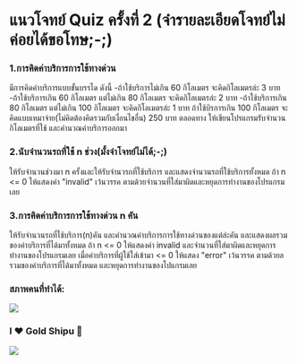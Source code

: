 # แนวโจทย์ Quiz ครั้งที่ 2 (จำรายละเอียดโจทย์ไม่ค่อยได้ขอโทษ;-;)

### 1.การคิดค่าบริการการใช้ทางด่วน
มีการคิดค่าบริการแบบขั้นบรรได ดังนี้
-ถ้าใช้บริการไม่เกิน 60 กิโลเมตร จะคิดกิโลเมตรล่ะ 3 บาท
-ถ้าใช้บริการเกิน 60 กิโลเมตร แต่ไม่เกิน 80 กิโลเมตร จะคิดกิโลเมตรล่ะ 2 บาท
-ถ้าใช้บริการเกิน 80 กิโลเมตร แต่ไม่เกิน 100 กิโลเมตร จะคิดกิโลเมตรล่ะ 1 บาท
ถ้าใช้บิรการเกิน 100 กิโลเมตร จะคิดแบบเหมาจ่าย(ไม่คิดต้องคิดรวมกับเงื่อนไขอื่น) 250 บาท ตลอดทาง
ให้เขียนโปรแกรมรับจำนวนกิโลเมตรที่ใช้ และคำนวณค่าบริการออกมา

### 2.นับจำนวนรถที่ใช้ n ช่วง(มั้งจำโจทย์ไม่ได้;-;)
ให้รับจำนวนช่วงมา n ครั้งและให้รับจำนวรถที่ใช้บริการ และแสดงจำนวนรถที่ใช้บริการทั้งหมด
ถ้า n <= 0 ให้แสดงค่า "invalid" เว้นวรรค ตามด้วยจำนวนที่ใส่มาผิดและหยุดการทำงานของโปรแกรมเลย

### 3.การคิดค่าบริการการใช้ทางด่วน n คัน
ให้รับจำนวนรถที่ใช้บริการ(n)คัน และคำนวณค่าบริการการใช้ทางด่วนของแต่ล่ะคัน และแสดงผลรวมของค่าบริการที่ได้มาทั้งหมด
ถ้า n <= 0 ให้แสดงค่า invalid และจำนวนที่ใส่มาผิดและหยุดการทำงานของโปรแกรมเลย
เมื่อค่าบริการที่ผู้ใช้ใส่เข้ามา <= 0 ให้แสดง "error" เว้นวรรค ตามด้วยลรวมของค่าบริการที่ได้มาทั้งหมด และหยุดการทำงานของโปแกรมเลย

### สภาพคนที่ทำได้:
<img src="https://i.pinimg.com/736x/30/11/73/30117322c243e0b4de061f525e52a7c8.jpg">

### I ❤️ Gold Shipu 🥰
<img src="https://media1.tenor.com/m/Ei_nR5E1ExgAAAAC/gold-ship-uma-musume.gif">